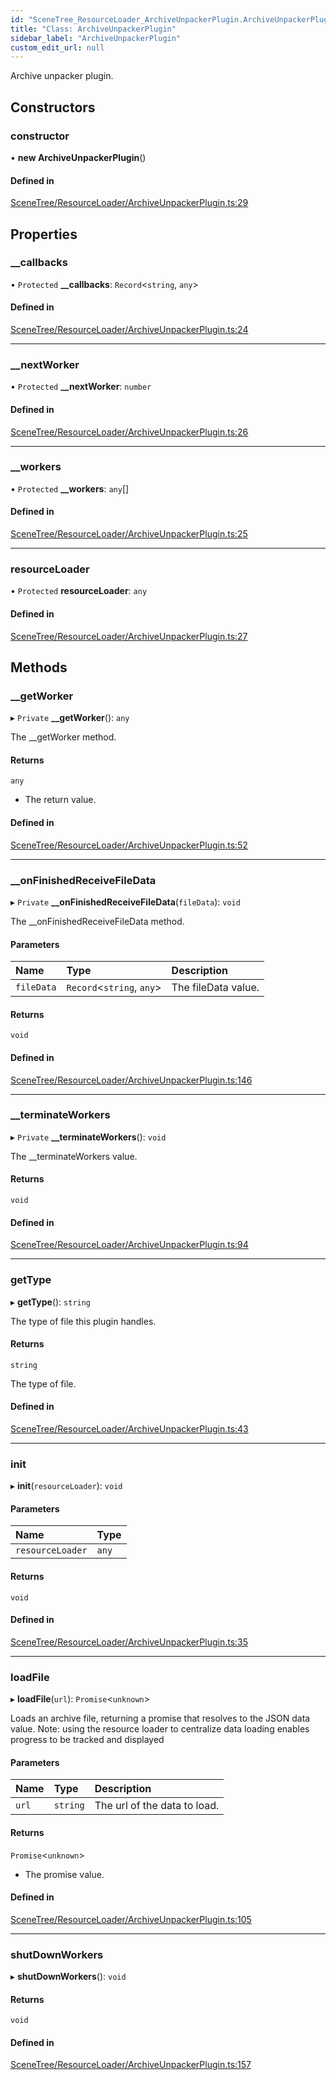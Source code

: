 ```yaml
---
id: "SceneTree_ResourceLoader_ArchiveUnpackerPlugin.ArchiveUnpackerPlugin"
title: "Class: ArchiveUnpackerPlugin"
sidebar_label: "ArchiveUnpackerPlugin"
custom_edit_url: null
---
```




Archive unpacker plugin.

## Constructors

### constructor

• **new ArchiveUnpackerPlugin**()

#### Defined in

[SceneTree/ResourceLoader/ArchiveUnpackerPlugin.ts:29](https://github.com/ZeaInc/zea-engine/blob/8dadca029/src/SceneTree/ResourceLoader/ArchiveUnpackerPlugin.ts#L29)

## Properties

### \_\_callbacks

• `Protected` **\_\_callbacks**: `Record`<`string`, `any`\>

#### Defined in

[SceneTree/ResourceLoader/ArchiveUnpackerPlugin.ts:24](https://github.com/ZeaInc/zea-engine/blob/8dadca029/src/SceneTree/ResourceLoader/ArchiveUnpackerPlugin.ts#L24)

___

### \_\_nextWorker

• `Protected` **\_\_nextWorker**: `number`

#### Defined in

[SceneTree/ResourceLoader/ArchiveUnpackerPlugin.ts:26](https://github.com/ZeaInc/zea-engine/blob/8dadca029/src/SceneTree/ResourceLoader/ArchiveUnpackerPlugin.ts#L26)

___

### \_\_workers

• `Protected` **\_\_workers**: `any`[]

#### Defined in

[SceneTree/ResourceLoader/ArchiveUnpackerPlugin.ts:25](https://github.com/ZeaInc/zea-engine/blob/8dadca029/src/SceneTree/ResourceLoader/ArchiveUnpackerPlugin.ts#L25)

___

### resourceLoader

• `Protected` **resourceLoader**: `any`

#### Defined in

[SceneTree/ResourceLoader/ArchiveUnpackerPlugin.ts:27](https://github.com/ZeaInc/zea-engine/blob/8dadca029/src/SceneTree/ResourceLoader/ArchiveUnpackerPlugin.ts#L27)

## Methods

### \_\_getWorker

▸ `Private` **__getWorker**(): `any`

The __getWorker method.

#### Returns

`any`

- The return value.

#### Defined in

[SceneTree/ResourceLoader/ArchiveUnpackerPlugin.ts:52](https://github.com/ZeaInc/zea-engine/blob/8dadca029/src/SceneTree/ResourceLoader/ArchiveUnpackerPlugin.ts#L52)

___

### \_\_onFinishedReceiveFileData

▸ `Private` **__onFinishedReceiveFileData**(`fileData`): `void`

The __onFinishedReceiveFileData method.

#### Parameters

| Name | Type | Description |
| :------ | :------ | :------ |
| `fileData` | `Record`<`string`, `any`\> | The fileData value. |

#### Returns

`void`

#### Defined in

[SceneTree/ResourceLoader/ArchiveUnpackerPlugin.ts:146](https://github.com/ZeaInc/zea-engine/blob/8dadca029/src/SceneTree/ResourceLoader/ArchiveUnpackerPlugin.ts#L146)

___

### \_\_terminateWorkers

▸ `Private` **__terminateWorkers**(): `void`

The __terminateWorkers value.

#### Returns

`void`

#### Defined in

[SceneTree/ResourceLoader/ArchiveUnpackerPlugin.ts:94](https://github.com/ZeaInc/zea-engine/blob/8dadca029/src/SceneTree/ResourceLoader/ArchiveUnpackerPlugin.ts#L94)

___

### getType

▸ **getType**(): `string`

The type of file this plugin handles.

#### Returns

`string`

The type of file.

#### Defined in

[SceneTree/ResourceLoader/ArchiveUnpackerPlugin.ts:43](https://github.com/ZeaInc/zea-engine/blob/8dadca029/src/SceneTree/ResourceLoader/ArchiveUnpackerPlugin.ts#L43)

___

### init

▸ **init**(`resourceLoader`): `void`

#### Parameters

| Name | Type |
| :------ | :------ |
| `resourceLoader` | `any` |

#### Returns

`void`

#### Defined in

[SceneTree/ResourceLoader/ArchiveUnpackerPlugin.ts:35](https://github.com/ZeaInc/zea-engine/blob/8dadca029/src/SceneTree/ResourceLoader/ArchiveUnpackerPlugin.ts#L35)

___

### loadFile

▸ **loadFile**(`url`): `Promise`<`unknown`\>

Loads an archive file, returning a promise that resolves to the JSON data value.
Note: using the resource loader to centralize data loading enables progress to be tracked and displayed

#### Parameters

| Name | Type | Description |
| :------ | :------ | :------ |
| `url` | `string` | The url of the data to load. |

#### Returns

`Promise`<`unknown`\>

- The promise value.

#### Defined in

[SceneTree/ResourceLoader/ArchiveUnpackerPlugin.ts:105](https://github.com/ZeaInc/zea-engine/blob/8dadca029/src/SceneTree/ResourceLoader/ArchiveUnpackerPlugin.ts#L105)

___

### shutDownWorkers

▸ **shutDownWorkers**(): `void`

#### Returns

`void`

#### Defined in

[SceneTree/ResourceLoader/ArchiveUnpackerPlugin.ts:157](https://github.com/ZeaInc/zea-engine/blob/8dadca029/src/SceneTree/ResourceLoader/ArchiveUnpackerPlugin.ts#L157)


